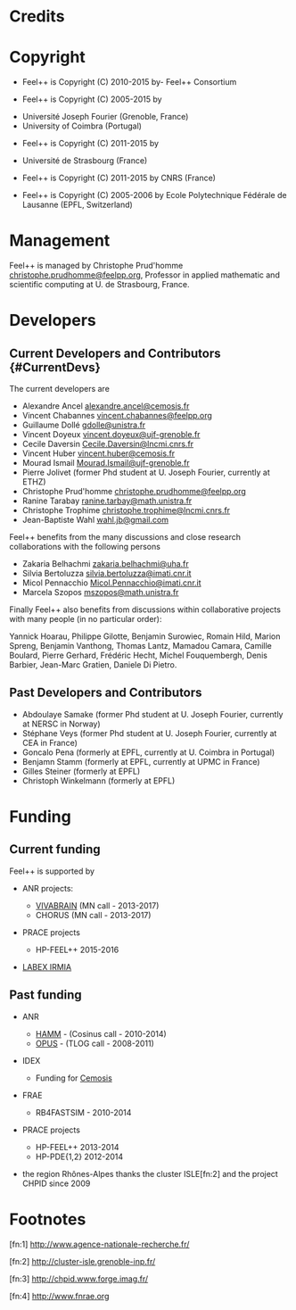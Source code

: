 Credits 
=======

<!-- toc -->

#  Copyright  

  * Feel++ is Copyright (C) 2010-2015 by- Feel++ Consortium

  * Feel++ is Copyright (C) 2005-2015 by
   - Université Joseph Fourier (Grenoble, France)
   - University of Coimbra (Portugal)

  * Feel++ is Copyright (C) 2011-2015 by
   - Université de Strasbourg (France)

  * Feel++ is Copyright (C) 2011-2015 by CNRS (France)

  * Feel++ is Copyright (C) 2005-2006 by Ecole Polytechnique Fédérale
  de Lausanne (EPFL, Switzerland)



#  Management  

Feel++ is managed by Christophe Prud'homme <christophe.prudhomme@feelpp.org>,
Professor in applied mathematic and scientific computing at U. de Strasbourg,
France.

# Developers

##  Current Developers and Contributors {#CurrentDevs}
The current developers are


 - Alexandre Ancel <alexandre.ancel@cemosis.fr>
 - Vincent Chabannes <vincent.chabannes@feelpp.org>
 - Guillaume Dollé <gdolle@unistra.fr>
 - Vincent Doyeux <vincent.doyeux@ujf-grenoble.fr>
 - Cecile Daversin <Cecile.Daversin@lncmi.cnrs.fr>
 - Vincent Huber <vincent.huber@cemosis.fr>
 - Mourad Ismail <Mourad.Ismail@ujf-grenoble.fr>
 - Pierre Jolivet (former Phd student at U. Joseph Fourier, currently at ETHZ)
 - Christophe Prud'homme <christophe.prudhomme@feelpp.org>
 - Ranine Tarabay <ranine.tarbay@math.unistra.fr>
 - Christophe Trophime <christophe.trophime@lncmi.cnrs.fr>
 - Jean-Baptiste Wahl <wahl.jb@gmail.com>

Feel++ benefits from the many discussions and close research collaborations with
the following persons

 - Zakaria Belhachmi <zakaria.belhachmi@uha.fr>
 - Silvia Bertoluzza <silvia.bertoluzza@imati.cnr.it>
 - Micol Pennacchio <Micol.Pennacchio@imati.cnr.it>
 - Marcela Szopos <mszopos@math.unistra.fr>

Finally Feel++ also benefits from discussions within collaborative projects with
many people (in no particular order):

Yannick Hoarau, Philippe Gilotte, Benjamin Surowiec, Romain Hild, Marion Spreng,
Benjamin Vanthong, Thomas Lantz, Mamadou Camara, Camille Boulard, Pierre
Gerhard, Frédéric Hecht, Michel Fouquembergh, Denis Barbier, Jean-Marc Gratien,
Daniele Di Pietro.


##  Past Developers and Contributors 

 - Abdoulaye Samake (former Phd student at U. Joseph Fourier,
   currently at NERSC in Norway)
 - Stéphane Veys (former Phd student at U. Joseph Fourier, currently at CEA in France)
 - Goncalo Pena (formerly at EPFL, currently at U. Coimbra in Portugal)
 - Benjamn Stamm (formerly at EPFL, currently at UPMC in France)
 - Gilles Steiner (formerly at EPFL)
 - Christoph Winkelmann (formerly at EPFL)


# Funding

##  Current funding 

 Feel++ is supported by
 * ANR projects:
   - [VIVABRAIN](http://www.vivabrain.fr)   (MN call - 2013-2017)
   - CHORUS (MN call - 2013-2017)

 * PRACE projects
   - HP-FEEL++ 2015-2016

 * [LABEX IRMIA](http://labex-irmia.u-strasbg.fr/)

##   Past funding 


 * ANR
   - [HAMM](http://www.hamm-project.fr) - (Cosinus call - 2010-2014)
   - [OPUS](http://www.opus-project.fr) - (TLOG call - 2008-2011)

 * IDEX
   - Funding for [Cemosis](http://www.cemosis.fr)

 * FRAE
   - RB4FASTSIM - 2010-2014

 * PRACE projects
   - HP-FEEL++ 2013-2014
   - HP-PDE{1,2} 2012-2014

 * the region Rhônes-Alpes thanks the cluster ISLE[fn:2] and the project
   CHPID since 2009

# Footnotes

[fn:1] http://www.agence-nationale-recherche.fr/

[fn:2] http://cluster-isle.grenoble-inp.fr/

[fn:3] http://chpid.www.forge.imag.fr/

[fn:4] http://www.fnrae.org
